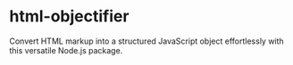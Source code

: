 # html-objectifier
Convert HTML markup into a structured JavaScript object effortlessly with this versatile Node.js package. 
